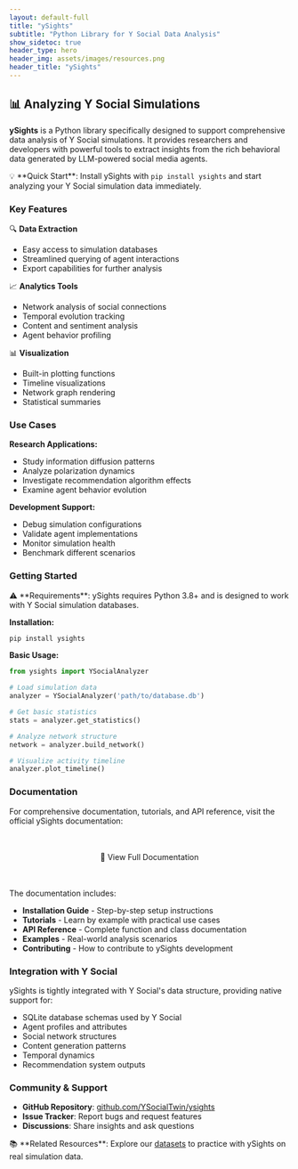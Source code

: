 ```yaml
---
layout: default-full
title: "ySights"
subtitle: "Python Library for Y Social Data Analysis"
show_sidetoc: true
header_type: hero
header_img: assets/images/resources.png
header_title: "ySights"
---
```


<div class="container py-3">
<div class="row">
<div class="col-md-12" markdown="1">

## 📊 Analyzing Y Social Simulations

**ySights** is a Python library specifically designed to support comprehensive data analysis of Y Social simulations. It provides researchers and developers with powerful tools to extract insights from the rich behavioral data generated by LLM-powered social media agents.

<div class="alert-info-custom">
💡 **Quick Start**: Install ySights with <code>pip install ysights</code> and start analyzing your Y Social simulation data immediately.
</div>

### Key Features

🔍 **Data Extraction**
- Easy access to simulation databases
- Streamlined querying of agent interactions
- Export capabilities for further analysis

📈 **Analytics Tools**
- Network analysis of social connections
- Temporal evolution tracking
- Content and sentiment analysis
- Agent behavior profiling

📊 **Visualization**
- Built-in plotting functions
- Timeline visualizations
- Network graph rendering
- Statistical summaries

### Use Cases

**Research Applications:**
- Study information diffusion patterns
- Analyze polarization dynamics
- Investigate recommendation algorithm effects
- Examine agent behavior evolution

**Development Support:**
- Debug simulation configurations
- Validate agent implementations
- Monitor simulation health
- Benchmark different scenarios

### Getting Started

<div class="alert-warning-custom">
⚠️ **Requirements**: ySights requires Python 3.8+ and is designed to work with Y Social simulation databases.
</div>

**Installation:**

```bash
pip install ysights
```

**Basic Usage:**

```python
from ysights import YSocialAnalyzer

# Load simulation data
analyzer = YSocialAnalyzer('path/to/database.db')

# Get basic statistics
stats = analyzer.get_statistics()

# Analyze network structure
network = analyzer.build_network()

# Visualize activity timeline
analyzer.plot_timeline()
```

### Documentation

For comprehensive documentation, tutorials, and API reference, visit the official ySights documentation:

<div style="text-align: center; margin: 2rem 0;">
  <a href="https://ysocialtwin.github.io/ysights" class="cta-primary" style="display: inline-block; padding: 1rem 2rem; text-decoration: none;">
    📖 View Full Documentation
  </a>
</div>

The documentation includes:
- **Installation Guide** - Step-by-step setup instructions
- **Tutorials** - Learn by example with practical use cases
- **API Reference** - Complete function and class documentation
- **Examples** - Real-world analysis scenarios
- **Contributing** - How to contribute to ySights development

### Integration with Y Social

ySights is tightly integrated with Y Social's data structure, providing native support for:

- SQLite database schemas used by Y Social
- Agent profiles and attributes
- Social network structures
- Content generation patterns
- Temporal dynamics
- Recommendation system outputs

### Community & Support

- **GitHub Repository**: [github.com/YSocialTwin/ysights](https://github.com/YSocialTwin/ysights)
- **Issue Tracker**: Report bugs and request features
- **Discussions**: Share insights and ask questions

<div class="alert-info-custom">
📚 **Related Resources**: Explore our <a href="/resources">datasets</a> to practice with ySights on real simulation data.
</div>

</div>
</div>
</div>
